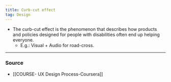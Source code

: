 ```yaml
---
title: Curb-cut effect
tag: Design
---
```


- The curb-cut effect is the phenomenon that describes how products and policies designed for people with disabilities often end up helping everyone. 
	- E.g.: Visual + Audio for road-cross.

--- 
### Source
- [[COURSE- UX Design Process-Coursera]]